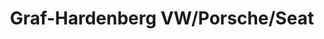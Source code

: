 ---
title: "Graf-Hardenberg VW/Porsche/Seat"
url: /offenburg/graf-hardenberg-vw-porsche-seat/
shop: Autohaus
---